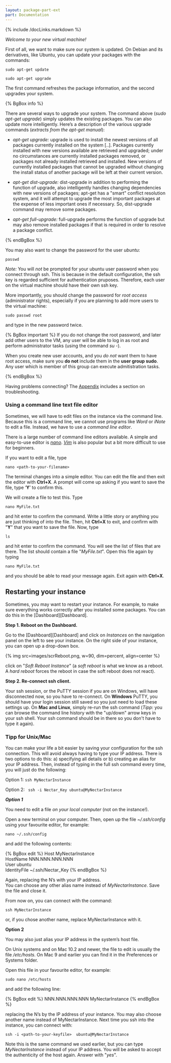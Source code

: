 ```yaml
---
layout: package-part-ext
part: Documentation
---
```

{% include /docLinks.markdown %}


*Welcome to your new virtual machine!*

First of all, we want to make sure our system is updated. On Debian and its derivatives, like Ubuntu, you can update your packages with the commands:

```sudo apt-get update```

```sudo apt-get upgrade```

The first command refreshes the package information, and the second upgrades your system.

{% BgBox info %}

There are several ways to upgrade your system. The command above (*sudo apt-get upgrade*) simply updates the existing packages. You can also update more intelligently. Here’s a description of the various upgrade commands (*extracts from the apt-get manual*):

* *apt-get upgrade:* upgrade is used to install the newest versions of all packages currently installed on the system [..]. Packages currently installed with new versions available are retrieved and upgraded; under no circumstances are currently installed packages removed, or packages not already installed retrieved and installed. New versions of currently installed packages that cannot be upgraded without changing the install status of another package will be left at their current version. 

* *apt-get dist-upgrade:* dist-upgrade in addition to performing the function of upgrade, also intelligently handles changing dependencies with new versions of packages; apt-get has a "smart" conflict resolution system, and it will attempt to upgrade the most important packages at the expense of less important ones if necessary. So, dist-upgrade command may remove some packages. 

* *apt-get full-upgrade:* full-upgrade performs the function of upgrade but may also remove installed packages if that is required in order to resolve a package conflict.

{% endBgBox %}

You may also want to change the password for the user *ubuntu*:

```passwd```

*Note:* You will *not* be prompted for your ubuntu user password when you connect through ssh. This is because in the default configuration, the ssh key is regarded sufficient for authentication pruposes. Therefore, each user on the virtual machine should have their own ssh key.    

More importantly, you should change the password for *root access* (administrator rights), especially if you are planning to add more users to the virtual machine:

```sudo passwd root```

and type in the new password twice.

{% BgBox important %}
If you do not change the root password, and later add other users to the VM, any user will be able to log in as root and perform administrator tasks (using the command *su -*).

When you create new user accounts, and you *do not* want them to have root access, make sure you **do not** include them in the **user group sudo**. Any user which is member of this group can execute admitistration tasks.

{% endBgBox %}



Having problems connecting? The [Appendix](appendices.html) includes a section on troubleshooting.


### Using a command line text file editor

Sometimes, we will have to edit files on the instance via the command line. Because this is a command line, we cannot use programs like *Word* or *iNote* to edit a file. Instead, we have to use a *command line editor*. 

There is a large number of command line editors available. A simple and easy-to-use editor is *[nano](http://www.nano-editor.org/)*. *[Vim](http://www.vim.org/)* is also popular but a bit more difficult to use for beginners.

If you want to edit a file, type  

```nano <path-to-your-filename>```

The terminal changes into a simple editor. You can edit the file and then exit the editor with **Ctrl+X**. A prompt will come up asking if you want to save the file, type ‘**Y**’ to confirm this.

We will create a file to test this. Type

```nano MyFile.txt```

and hit enter to confirm the command. Write a little story or anything you are just thinking of into the file. Then, hit **Ctrl+X** to exit, and confirm with "**Y**" that you want to save the file. Now, type

```ls```

and hit enter to confirm the command. You will see the list of files that are there. The list should contain a file "*MyFile.txt*". Open this file again by typing 

```nano MyFile.txt```

and you should be able to read your message again. Exit again with **Ctrl+X**.


## Restarting your instance

Sometimes, you may want to restart your instance. For example, to make sure everything works correctly after you installed some packages. You can do this in the [Dashboard][Dashboard].

**Step 1. Reboot on the Dashboard.** 

Go to the [Dashboard][Dashboard] and click on *Instances* on the navigation panel on the left to see your instance. On the right side of your instance, you can open up a drop-down box.

{% img src=images/scrReboot.png, w=90, dim=percent, align=center %} 

click on "*Soft Reboot Instance*" (a *soft reboot* is what we know as a reboot. A *hard reboot* forces the reboot in case the soft reboot does not react).

**Step 2. Re-connect ssh client.**

Your ssh session, or the PuTTY session if you are on Windows, will have disconnected now, so you have to re-connect. On **Windows** PuTTY, you should have your login session still saved so you just need to load these settings up. On **Mac and Linux**, simply re-run the ssh command (*Tipp:* you can browse the command line history with the "up/down" arrow keys in your ssh shell. Your ssh command should be in there so you don't have to type it again).

### Tipp for Unix/Mac

You can make your life a bit easier by saving your configuration for the ssh connection. This will avoid always having to type your IP address. There is two options to do this: a) specifying all details or b) creating an alias for your IP address.
Then, instead of typing in the full ssh command every time, you will just do the following:

Option 1:
```ssh MyNectarInstance```

Option 2:
``` ssh -i Nectar_Key ubuntu@MyNectarInstance```

***Option 1***

You need to edit a file *on your local computer* (not on the instance!).

Open a new terminal on your computer. Then, open up the file *~/.ssh/config* using your favourite editor, for example:

```nano ~/.ssh/config```

and add the following contents:

{% BgBox edit %}
Host MyNectarInstance   
HostName NNN.NNN.NNN.NNN   
User ubuntu   
IdentityFile ~/.ssh/Nectar_Key
{% endBgBox %}

Again, replacing the N’s with your IP address.    
You can choose any other alias name instead of *MyNectarInstance*. Save the file and close it.

From now on, you can connect with the command:

```ssh MyNectarInstance```

or, if you chose another name, replace MyNectarInstance with it.

**Option 2**

You may also just alias your IP address in the system’s host file.

On Unix systems and on Mac 10.2 and newer, the file to edit is usually the file */etc/hosts*.  On Mac 9 and earlier you can find it in the Preferences or Systems folder.

Open this file in your favourite editor, for example: 

```sudo nano /etc/hosts```

and add the following line:

{% BgBox edit %}
NNN.NNN.NNN.NNN   MyNectarInstance
{% endBgBox %}

replacing the N’s by the IP address of your instance. You may also choose another name instead of MyNectarInstance. Next time you ssh into the instance, you can connect with:

```ssh -i <path-to-your-keyfile>  ubuntu@MyNectarInstance```

Note this is the same command we used earlier, but you can type *MyNectarInstance* instead of your IP address. You will be asked to accept the authenticity of the host again. Answer with "*yes*".
